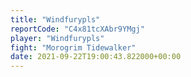 ```yaml
---
title: "Windfurypls"
reportCode: "C4x81tcXAbr9YMgj"
player: "Windfurypls"
fight: "Morogrim Tidewalker"
date: 2021-09-22T19:00:43.822000+00:00
---
```

